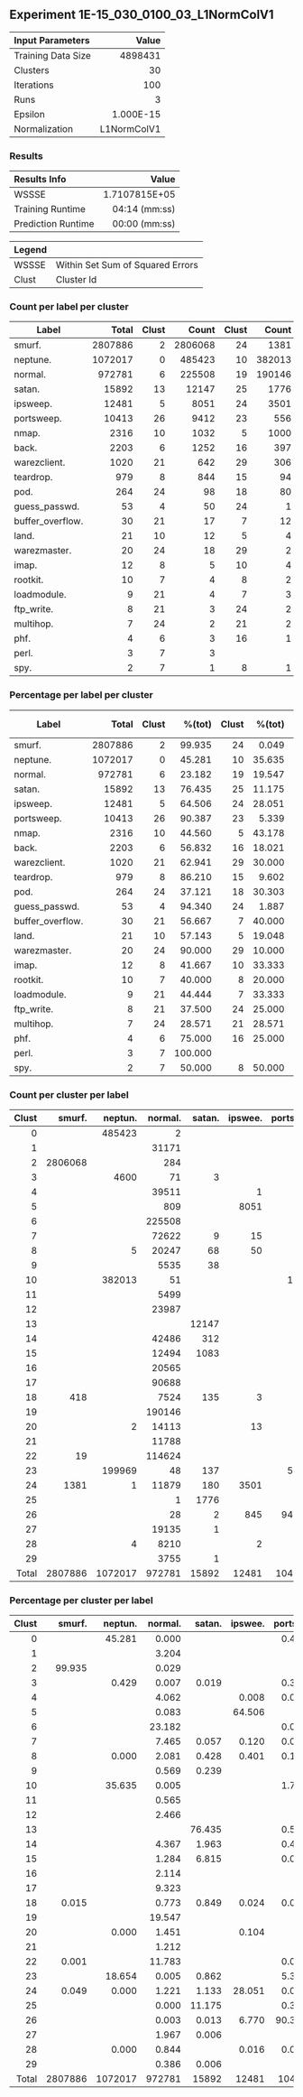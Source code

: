 ## Experiment 1E-15_030_0100_03_L1NormColV1


| Input Parameters     |   Value   |
| :------------------- | --------: |
| Training Data Size   |   4898431 |
| Clusters             |        30 |
| Iterations           |       100 |
| Runs                 |         3 |
| Epsilon              | 1.000E-15 |
| Normalization        | L1NormColV1 |


### Results

| Results Info         | Value         |
| :------------------- | ------------: |
| WSSSE                | 1.7107815E+05 |
| Training Runtime     | 04:14 (mm:ss) |
| Prediction Runtime   | 00:00 (mm:ss) |

| Legend ||
| ------ | -------------------------------- |
| WSSSE  | Within Set Sum of Squared Errors |
| Clust  | Cluster Id                       |


### Count per label per cluster

| Label                |   Total   | Clust | Count   | Clust | Count   | Clust | Count   | Clust | Count   | Clust | Count   | Clust | Count   | Clust | Count   | Clust | Count   | Clust | Count   | Clust | Count   |
| -------------------- | --------: | ----: | ------: | ----: | ------: | ----: | ------: | ----: | ------: | ----: | ------: | ----: | ------: | ----: | ------: | ----: | ------: | ----: | ------: | ----: | ------: |
| smurf.               |   2807886 |     2 | 2806068 |    24 |    1381 |    18 |     418 |    22 |      19 |
| neptune.             |   1072017 |     0 |  485423 |    10 |  382013 |    23 |  199969 |     3 |    4600 |     8 |       5 |    28 |       4 |    20 |       2 |    24 |       1 |
| normal.              |    972781 |     6 |  225508 |    19 |  190146 |    22 |  114624 |    17 |   90688 |     7 |   72622 |    14 |   42486 |     4 |   39511 |     1 |   31171 |    12 |   23987 |    16 |   20565 |
| satan.               |     15892 |    13 |   12147 |    25 |    1776 |    15 |    1083 |    14 |     312 |    24 |     180 |    23 |     137 |    18 |     135 |     8 |      68 |     9 |      38 |     7 |       9 |
| ipsweep.             |     12481 |     5 |    8051 |    24 |    3501 |    26 |     845 |     8 |      50 |     7 |      15 |    20 |      13 |    18 |       3 |    28 |       2 |     4 |       1 |
| portsweep.           |     10413 |    26 |    9412 |    23 |     556 |    10 |     184 |    13 |      58 |    14 |      48 |     0 |      44 |     3 |      36 |    25 |      36 |     8 |      16 |    15 |       5 |
| nmap.                |      2316 |    10 |    1032 |     5 |    1000 |    24 |     220 |     8 |      40 |    22 |      20 |    14 |       2 |    15 |       1 |     0 |       1 |
| back.                |      2203 |     6 |    1252 |    16 |     397 |    19 |     235 |    17 |     235 |    11 |      35 |    12 |      32 |     1 |       6 |     4 |       5 |    21 |       3 |    20 |       2 |
| warezclient.         |      1020 |    21 |     642 |    29 |     306 |     7 |      59 |    12 |       7 |     9 |       5 |    27 |       1 |
| teardrop.            |       979 |     8 |     844 |    15 |      94 |    22 |      41 |
| pod.                 |       264 |    24 |      98 |    18 |      80 |     5 |      71 |    28 |      12 |    14 |       2 |     8 |       1 |
| guess_passwd.        |        53 |     4 |      50 |    24 |       1 |    10 |       1 |    11 |       1 |
| buffer_overflow.     |        30 |    21 |      17 |     7 |      12 |     9 |       1 |
| land.                |        21 |    10 |      12 |     5 |       4 |    24 |       3 |    28 |       1 |    25 |       1 |
| warezmaster.         |        20 |    24 |      18 |    29 |       2 |
| imap.                |        12 |     8 |       5 |    10 |       4 |    24 |       2 |     7 |       1 |
| rootkit.             |        10 |     7 |       4 |     8 |       2 |    24 |       2 |    18 |       1 |    21 |       1 |
| loadmodule.          |         9 |    21 |       4 |     7 |       3 |    24 |       1 |     9 |       1 |
| ftp_write.           |         8 |    21 |       3 |    24 |       2 |     7 |       2 |    12 |       1 |
| multihop.            |         7 |    24 |       2 |    21 |       2 |    29 |       2 |    28 |       1 |
| phf.                 |         4 |     6 |       3 |    16 |       1 |
| perl.                |         3 |     7 |       3 |
| spy.                 |         2 |     7 |       1 |     8 |       1 |


### Percentage per label per cluster

| Label                |   Total   | Clust | %(tot)  | Clust | %(tot)  | Clust | %(tot)  | Clust | %(tot)  | Clust | %(tot)  | Clust | %(tot)  | Clust | %(tot)  | Clust | %(tot)  | Clust | %(tot)  | Clust | %(tot)  |
| -------------------- | --------: | ----: | ------: | ----: | ------: | ----: | ------: | ----: | ------: | ----: | ------: | ----: | ------: | ----: | ------: | ----: | ------: | ----: | ------: | ----: | ------: |
| smurf.               |   2807886 |     2 |  99.935 |    24 |   0.049 |    18 |   0.015 |    22 |   0.001 |
| neptune.             |   1072017 |     0 |  45.281 |    10 |  35.635 |    23 |  18.654 |     3 |   0.429 |     8 |   0.000 |    28 |   0.000 |    20 |   0.000 |    24 |   0.000 |
| normal.              |    972781 |     6 |  23.182 |    19 |  19.547 |    22 |  11.783 |    17 |   9.323 |     7 |   7.465 |    14 |   4.367 |     4 |   4.062 |     1 |   3.204 |    12 |   2.466 |    16 |   2.114 |
| satan.               |     15892 |    13 |  76.435 |    25 |  11.175 |    15 |   6.815 |    14 |   1.963 |    24 |   1.133 |    23 |   0.862 |    18 |   0.849 |     8 |   0.428 |     9 |   0.239 |     7 |   0.057 |
| ipsweep.             |     12481 |     5 |  64.506 |    24 |  28.051 |    26 |   6.770 |     8 |   0.401 |     7 |   0.120 |    20 |   0.104 |    18 |   0.024 |    28 |   0.016 |     4 |   0.008 |
| portsweep.           |     10413 |    26 |  90.387 |    23 |   5.339 |    10 |   1.767 |    13 |   0.557 |    14 |   0.461 |     0 |   0.423 |     3 |   0.346 |    25 |   0.346 |     8 |   0.154 |    15 |   0.048 |
| nmap.                |      2316 |    10 |  44.560 |     5 |  43.178 |    24 |   9.499 |     8 |   1.727 |    22 |   0.864 |    14 |   0.086 |    15 |   0.043 |     0 |   0.043 |
| back.                |      2203 |     6 |  56.832 |    16 |  18.021 |    19 |  10.667 |    17 |  10.667 |    11 |   1.589 |    12 |   1.453 |     1 |   0.272 |     4 |   0.227 |    21 |   0.136 |    20 |   0.091 |
| warezclient.         |      1020 |    21 |  62.941 |    29 |  30.000 |     7 |   5.784 |    12 |   0.686 |     9 |   0.490 |    27 |   0.098 |
| teardrop.            |       979 |     8 |  86.210 |    15 |   9.602 |    22 |   4.188 |
| pod.                 |       264 |    24 |  37.121 |    18 |  30.303 |     5 |  26.894 |    28 |   4.545 |    14 |   0.758 |     8 |   0.379 |
| guess_passwd.        |        53 |     4 |  94.340 |    24 |   1.887 |    10 |   1.887 |    11 |   1.887 |
| buffer_overflow.     |        30 |    21 |  56.667 |     7 |  40.000 |     9 |   3.333 |
| land.                |        21 |    10 |  57.143 |     5 |  19.048 |    24 |  14.286 |    28 |   4.762 |    25 |   4.762 |
| warezmaster.         |        20 |    24 |  90.000 |    29 |  10.000 |
| imap.                |        12 |     8 |  41.667 |    10 |  33.333 |    24 |  16.667 |     7 |   8.333 |
| rootkit.             |        10 |     7 |  40.000 |     8 |  20.000 |    24 |  20.000 |    18 |  10.000 |    21 |  10.000 |
| loadmodule.          |         9 |    21 |  44.444 |     7 |  33.333 |    24 |  11.111 |     9 |  11.111 |
| ftp_write.           |         8 |    21 |  37.500 |    24 |  25.000 |     7 |  25.000 |    12 |  12.500 |
| multihop.            |         7 |    24 |  28.571 |    21 |  28.571 |    29 |  28.571 |    28 |  14.286 |
| phf.                 |         4 |     6 |  75.000 |    16 |  25.000 |
| perl.                |         3 |     7 | 100.000 |
| spy.                 |         2 |     7 |  50.000 |     8 |  50.000 |


### Count per cluster per label

| Clust | smurf.  | neptun. | normal. | satan.  | ipswee. | portsw. | nmap.   | back.   | warezc. | teardr. | pod.    | guess_. | buffer. | land.   | warezm. | imap.   | rootki. | loadmo. | ftp_wr. | multih. | phf.    | perl.   | spy.    |
| ----: | ------: | ------: | ------: | ------: | ------: | ------: | ------: | ------: | ------: | ------: | ------: | ------: | ------: | ------: | ------: | ------: | ------: | ------: | ------: | ------: | ------: | ------: | ------: |
|     0 |         |  485423 |       2 |         |         |      44 |       1 |         |         |         |         |         |         |         |         |         |         |         |         |         |         |         |         |
|     1 |         |         |   31171 |         |         |         |         |       6 |         |         |         |         |         |         |         |         |         |         |         |         |         |         |         |
|     2 | 2806068 |         |     284 |         |         |         |         |         |         |         |         |         |         |         |         |         |         |         |         |         |         |         |         |
|     3 |         |    4600 |      71 |       3 |         |      36 |         |         |         |         |         |         |         |         |         |         |         |         |         |         |         |         |         |
|     4 |         |         |   39511 |         |       1 |       5 |         |       5 |         |         |         |      50 |         |         |         |         |         |         |         |         |         |         |         |
|     5 |         |         |     809 |         |    8051 |         |    1000 |         |         |         |      71 |         |         |       4 |         |         |         |         |         |         |         |         |         |
|     6 |         |         |  225508 |         |         |       1 |         |    1252 |         |         |         |         |         |         |         |         |         |         |         |         |       3 |         |         |
|     7 |         |         |   72622 |       9 |      15 |       2 |         |         |      59 |         |         |         |      12 |         |         |       1 |       4 |       3 |       2 |         |         |       3 |       1 |
|     8 |         |       5 |   20247 |      68 |      50 |      16 |      40 |         |         |     844 |       1 |         |         |         |         |       5 |       2 |         |         |         |         |         |       1 |
|     9 |         |         |    5535 |      38 |         |         |         |       1 |       5 |         |         |         |       1 |         |         |         |         |       1 |         |         |         |         |         |
|    10 |         |  382013 |      51 |         |         |     184 |    1032 |         |         |         |         |       1 |         |      12 |         |       4 |         |         |         |         |         |         |         |
|    11 |         |         |    5499 |         |         |         |         |      35 |         |         |         |       1 |         |         |         |         |         |         |         |         |         |         |         |
|    12 |         |         |   23987 |         |         |         |         |      32 |       7 |         |         |         |         |         |         |         |         |         |       1 |         |         |         |         |
|    13 |         |         |         |   12147 |         |      58 |         |         |         |         |         |         |         |         |         |         |         |         |         |         |         |         |         |
|    14 |         |         |   42486 |     312 |         |      48 |       2 |         |         |         |       2 |         |         |         |         |         |         |         |         |         |         |         |         |
|    15 |         |         |   12494 |    1083 |         |       5 |       1 |         |         |      94 |         |         |         |         |         |         |         |         |         |         |         |         |         |
|    16 |         |         |   20565 |         |         |         |         |     397 |         |         |         |         |         |         |         |         |         |         |         |         |       1 |         |         |
|    17 |         |         |   90688 |         |         |         |         |     235 |         |         |         |         |         |         |         |         |         |         |         |         |         |         |         |
|    18 |     418 |         |    7524 |     135 |       3 |       3 |         |         |         |         |      80 |         |         |         |         |         |       1 |         |         |         |         |         |         |
|    19 |         |         |  190146 |         |         |         |         |     235 |         |         |         |         |         |         |         |         |         |         |         |         |         |         |         |
|    20 |         |       2 |   14113 |         |      13 |         |         |       2 |         |         |         |         |         |         |         |         |         |         |         |         |         |         |         |
|    21 |         |         |   11788 |         |         |         |         |       3 |     642 |         |         |         |      17 |         |         |         |       1 |       4 |       3 |       2 |         |         |         |
|    22 |      19 |         |  114624 |         |         |       3 |      20 |         |         |      41 |         |         |         |         |         |         |         |         |         |         |         |         |         |
|    23 |         |  199969 |      48 |     137 |         |     556 |         |         |         |         |         |         |         |         |         |         |         |         |         |         |         |         |         |
|    24 |    1381 |       1 |   11879 |     180 |    3501 |       2 |     220 |         |         |         |      98 |       1 |         |       3 |      18 |       2 |       2 |       1 |       2 |       2 |         |         |         |
|    25 |         |         |       1 |    1776 |         |      36 |         |         |         |         |         |         |         |       1 |         |         |         |         |         |         |         |         |         |
|    26 |         |         |      28 |       2 |     845 |    9412 |         |         |         |         |         |         |         |         |         |         |         |         |         |         |         |         |         |
|    27 |         |         |   19135 |       1 |         |         |         |         |       1 |         |         |         |         |         |         |         |         |         |         |         |         |         |         |
|    28 |         |       4 |    8210 |         |       2 |       2 |         |         |         |         |      12 |         |         |       1 |         |         |         |         |         |       1 |         |         |         |
|    29 |         |         |    3755 |       1 |         |         |         |         |     306 |         |         |         |         |         |       2 |         |         |         |         |       2 |         |         |         |
| Total | 2807886 | 1072017 |  972781 |   15892 |   12481 |   10413 |    2316 |    2203 |    1020 |     979 |     264 |      53 |      30 |      21 |      20 |      12 |      10 |       9 |       8 |       7 |       4 |       3 |       2 |


### Percentage per cluster per label

| Clust | smurf.  | neptun. | normal. | satan.  | ipswee. | portsw. | nmap.   | back.   | warezc. | teardr. | pod.    | guess_. | buffer. | land.   | warezm. | imap.   | rootki. | loadmo. | ftp_wr. | multih. | phf.    | perl.   | spy.    |
| ----: | ------: | ------: | ------: | ------: | ------: | ------: | ------: | ------: | ------: | ------: | ------: | ------: | ------: | ------: | ------: | ------: | ------: | ------: | ------: | ------: | ------: | ------: | ------: |
|     0 |         |  45.281 |   0.000 |         |         |   0.423 |   0.043 |         |         |         |         |         |         |         |         |         |         |         |         |         |         |         |         |
|     1 |         |         |   3.204 |         |         |         |         |   0.272 |         |         |         |         |         |         |         |         |         |         |         |         |         |         |         |
|     2 |  99.935 |         |   0.029 |         |         |         |         |         |         |         |         |         |         |         |         |         |         |         |         |         |         |         |         |
|     3 |         |   0.429 |   0.007 |   0.019 |         |   0.346 |         |         |         |         |         |         |         |         |         |         |         |         |         |         |         |         |         |
|     4 |         |         |   4.062 |         |   0.008 |   0.048 |         |   0.227 |         |         |         |  94.340 |         |         |         |         |         |         |         |         |         |         |         |
|     5 |         |         |   0.083 |         |  64.506 |         |  43.178 |         |         |         |  26.894 |         |         |  19.048 |         |         |         |         |         |         |         |         |         |
|     6 |         |         |  23.182 |         |         |   0.010 |         |  56.832 |         |         |         |         |         |         |         |         |         |         |         |         |  75.000 |         |         |
|     7 |         |         |   7.465 |   0.057 |   0.120 |   0.019 |         |         |   5.784 |         |         |         |  40.000 |         |         |   8.333 |  40.000 |  33.333 |  25.000 |         |         | 100.000 |  50.000 |
|     8 |         |   0.000 |   2.081 |   0.428 |   0.401 |   0.154 |   1.727 |         |         |  86.210 |   0.379 |         |         |         |         |  41.667 |  20.000 |         |         |         |         |         |  50.000 |
|     9 |         |         |   0.569 |   0.239 |         |         |         |   0.045 |   0.490 |         |         |         |   3.333 |         |         |         |         |  11.111 |         |         |         |         |         |
|    10 |         |  35.635 |   0.005 |         |         |   1.767 |  44.560 |         |         |         |         |   1.887 |         |  57.143 |         |  33.333 |         |         |         |         |         |         |         |
|    11 |         |         |   0.565 |         |         |         |         |   1.589 |         |         |         |   1.887 |         |         |         |         |         |         |         |         |         |         |         |
|    12 |         |         |   2.466 |         |         |         |         |   1.453 |   0.686 |         |         |         |         |         |         |         |         |         |  12.500 |         |         |         |         |
|    13 |         |         |         |  76.435 |         |   0.557 |         |         |         |         |         |         |         |         |         |         |         |         |         |         |         |         |         |
|    14 |         |         |   4.367 |   1.963 |         |   0.461 |   0.086 |         |         |         |   0.758 |         |         |         |         |         |         |         |         |         |         |         |         |
|    15 |         |         |   1.284 |   6.815 |         |   0.048 |   0.043 |         |         |   9.602 |         |         |         |         |         |         |         |         |         |         |         |         |         |
|    16 |         |         |   2.114 |         |         |         |         |  18.021 |         |         |         |         |         |         |         |         |         |         |         |         |  25.000 |         |         |
|    17 |         |         |   9.323 |         |         |         |         |  10.667 |         |         |         |         |         |         |         |         |         |         |         |         |         |         |         |
|    18 |   0.015 |         |   0.773 |   0.849 |   0.024 |   0.029 |         |         |         |         |  30.303 |         |         |         |         |         |  10.000 |         |         |         |         |         |         |
|    19 |         |         |  19.547 |         |         |         |         |  10.667 |         |         |         |         |         |         |         |         |         |         |         |         |         |         |         |
|    20 |         |   0.000 |   1.451 |         |   0.104 |         |         |   0.091 |         |         |         |         |         |         |         |         |         |         |         |         |         |         |         |
|    21 |         |         |   1.212 |         |         |         |         |   0.136 |  62.941 |         |         |         |  56.667 |         |         |         |  10.000 |  44.444 |  37.500 |  28.571 |         |         |         |
|    22 |   0.001 |         |  11.783 |         |         |   0.029 |   0.864 |         |         |   4.188 |         |         |         |         |         |         |         |         |         |         |         |         |         |
|    23 |         |  18.654 |   0.005 |   0.862 |         |   5.339 |         |         |         |         |         |         |         |         |         |         |         |         |         |         |         |         |         |
|    24 |   0.049 |   0.000 |   1.221 |   1.133 |  28.051 |   0.019 |   9.499 |         |         |         |  37.121 |   1.887 |         |  14.286 |  90.000 |  16.667 |  20.000 |  11.111 |  25.000 |  28.571 |         |         |         |
|    25 |         |         |   0.000 |  11.175 |         |   0.346 |         |         |         |         |         |         |         |   4.762 |         |         |         |         |         |         |         |         |         |
|    26 |         |         |   0.003 |   0.013 |   6.770 |  90.387 |         |         |         |         |         |         |         |         |         |         |         |         |         |         |         |         |         |
|    27 |         |         |   1.967 |   0.006 |         |         |         |         |   0.098 |         |         |         |         |         |         |         |         |         |         |         |         |         |         |
|    28 |         |   0.000 |   0.844 |         |   0.016 |   0.019 |         |         |         |         |   4.545 |         |         |   4.762 |         |         |         |         |         |  14.286 |         |         |         |
|    29 |         |         |   0.386 |   0.006 |         |         |         |         |  30.000 |         |         |         |         |         |  10.000 |         |         |         |         |  28.571 |         |         |         |
| Total | 2807886 | 1072017 |  972781 |   15892 |   12481 |   10413 |    2316 |    2203 |    1020 |     979 |     264 |      53 |      30 |      21 |      20 |      12 |      10 |       9 |       8 |       7 |       4 |       3 |       2 |
